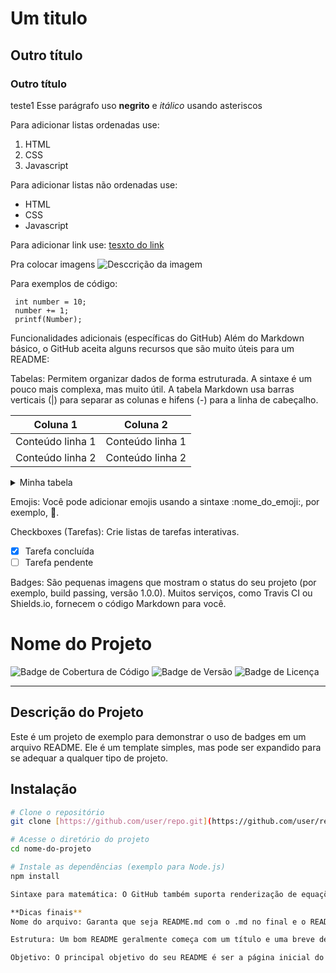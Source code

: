 # Um titulo
## Outro título
### Outro título
teste1
Esse parágrafo uso **negrito** e *itálico* usando asteriscos

Para adicionar listas ordenadas use:
1. HTML
2. CSS
3. Javascript

Para adicionar listas não ordenadas use:
- HTML
- CSS
- Javascript

Para adicionar link use:
[tesxto do link](www.google.com.br)

Pra colocar imagens
![Desccrição da imagem](https://picsum.photos/id/237/200/300)

Para exemplos de código:
```
 int number = 10; 
 number += 1;     
 printf(Number);
```
Funcionalidades adicionais (específicas do GitHub)
Além do Markdown básico, o GitHub aceita alguns recursos que são muito úteis para um README:

Tabelas: Permitem organizar dados de forma estruturada. A sintaxe é um pouco mais complexa, mas muito útil.
A tabela Markdown usa barras verticais (|) para separar as colunas e hifens (-) para a linha de cabeçalho.

| Coluna 1         | Coluna 2         |
| --------------   | --------------   |
| Conteúdo linha 1 | Conteúdo linha 1 |
| Conteúdo linha 2 | Conteúdo linha 2 |

<details>
<summary>Minha tabela</summary>

| Comando      | Descrição                           |
| ------------ | ----------------------------------- |
| `git status` | Lista todos os arquivos modificados |
| `git diff`   | Mostra diferenças entre arquivos    |

</details>

Emojis: Você pode adicionar emojis usando a sintaxe :nome_do_emoji:, por exemplo, :rocket:.

Checkboxes (Tarefas): Crie listas de tarefas interativas.
- [x] Tarefa concluída
- [ ] Tarefa pendente

Badges: São pequenas imagens que mostram o status do seu projeto (por exemplo, build passing, versão 1.0.0). Muitos serviços, como Travis CI ou Shields.io, fornecem o código Markdown para você.

# Nome do Projeto

![Badge de Cobertura de Código](https://img.shields.io/coveralls/github/user/repo.svg)
![Badge de Versão](https://img.shields.io/npm/v/nomedopacote.svg)
![Badge de Licença](https://img.shields.io/github/license/user/repo.svg)

---

## Descrição do Projeto

Este é um projeto de exemplo para demonstrar o uso de badges em um arquivo README. Ele é um template simples, mas pode ser expandido para se adequar a qualquer tipo de projeto.

## Instalação

```bash
# Clone o repositório
git clone [https://github.com/user/repo.git](https://github.com/user/repo.git)

# Acesse o diretório do projeto
cd nome-do-projeto

# Instale as dependências (exemplo para Node.js)
npm install

Sintaxe para matemática: O GitHub também suporta renderização de equações matemáticas usando MathJax. Você precisa de um $  para equações em linha ou $$ para blocos de equações.

**Dicas finais**
Nome do arquivo: Garanta que seja README.md com o .md no final e o README em maiúsculas (ou minúsculas, mas README.md é o padrão).

Estrutura: Um bom README geralmente começa com um título e uma breve descrição do projeto. Em seguida, ele pode incluir seções como "Como usar", "Instalação", "Pré-requisitos", "Licença", e "Contribuições".

Objetivo: O principal objetivo do seu README é ser a página inicial do seu projeto, explicando de forma clara e concisa o que ele faz, como usá-lo e como as pessoas podem contribuir.
